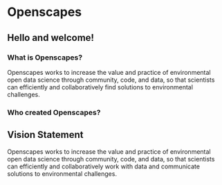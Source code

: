 # Openscapes 

## Hello and welcome!

### What is Openscapes?

<p>Openscapes works to increase the value and practice of environmental open data science through community, code, and data, so that scientists can efficiently and collaboratively find solutions to environmental challenges. </p>


### Who created Openscapes?

## Vision Statement

<p>Openscapes works to increase the value and practice of environmental open data science through community, code, and data, so that scientists can efficiently and collaboratively work with data and communicate solutions to environmental challenges. </p>
